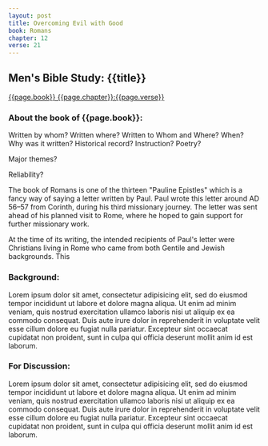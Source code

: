 ```yaml
---
layout: post
title: Overcoming Evil with Good
book: Romans
chapter: 12
verse: 21
---
```

## Men's Bible Study: {{title}}

[{{page.book}} {{page.chapter}}:{{page.verse}}](https://www.biblegateway.com/passage/?search={{page.book}}+{{page.chapter}}%3A{{page.verse}}&version=NIV)
### About the book of {{page.book}}:
Written by whom? Written where? Written to Whom and Where? When?
Why was it written? Historical record? Instruction? Poetry?

Major themes?

Reliability?

The book of Romans is one of the thirteen "Pauline Epistles" which is a fancy way of saying
a letter written by Paul. Paul wrote this letter around AD 56–57 from Corinth, during his third missionary journey. 
The letter was sent ahead of his planned visit to Rome, where he hoped to gain support for further missionary work.

At the time of its writing, the intended recipients of Paul's letter were Christians living in Rome who 
came from both Gentile and Jewish backgrounds. This










### Background:
Lorem ipsum dolor sit amet, consectetur adipisicing elit, sed do eiusmod
tempor incididunt ut labore et dolore magna aliqua. Ut enim ad minim veniam,
quis nostrud exercitation ullamco laboris nisi ut aliquip ex ea commodo
consequat. Duis aute irure dolor in reprehenderit in voluptate velit esse
cillum dolore eu fugiat nulla pariatur. Excepteur sint occaecat cupidatat non
proident, sunt in culpa qui officia deserunt mollit anim id est laborum.

### For Discussion:
Lorem ipsum dolor sit amet, consectetur adipisicing elit, sed do eiusmod
tempor incididunt ut labore et dolore magna aliqua. Ut enim ad minim veniam,
quis nostrud exercitation ullamco laboris nisi ut aliquip ex ea commodo
consequat. Duis aute irure dolor in reprehenderit in voluptate velit esse
cillum dolore eu fugiat nulla pariatur. Excepteur sint occaecat cupidatat non
proident, sunt in culpa qui officia deserunt mollit anim id est laborum.
